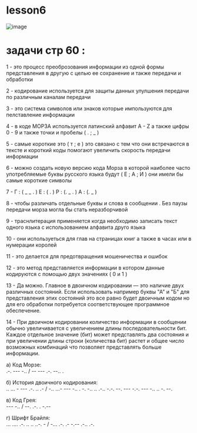 # lesson6
![image](https://github.com/user-attachments/assets/e4df96d6-c7b9-4b51-8a9e-a65f6b940fa8)
# задачи  стр 60 :
1 - это процесс преоброзования информации из одной формы представления в другую с целью ее сохранение и также передачи и обработки 

2 - кодирование используется для защиты данных улулшения передачи по различным каналам передачи

3 - это система символов или знаков которые импользуются для пелставление информации 

4 - в коде МОРЗА используется латинский алфавит A - Z а также цифры 0 - 9 и также точки и пробелы ( . ; _ )

5 - самые короткие это ( т ; е ) это связано с тем что они встречаются в тексте и короткий коды помогают увеличить скорость передачи информации 

6 - можно создать новую версию кода Морза в которой наиболее часто употребляемые буквы русского языка будут ( Е ; А ; И ) они имели бы самые короткие символы 

7 - 
    Г : ( _ _ . )
    Е : ( . )
    Р : (. _ . )
    А : (. _ )
    

8 - чтобы различать отдельные буквы и слова в сообщении . Без паузы передачи морза могла бы стать неразборчивой 

9 - траснлитерация применяется когда необходимо записать текст одного языка с использованием алфавита друго языка

10 - они используеться для глав на страницах книг а также в часах или в нумерации королей

11 - это делается для предотвращения мошеничества и ошибок

12 - это метод представляется информации в котором данные кодируются с помощью двух значениях ( 0 и 1 )

13 - Да можно. Главное в двоичном кодировании — это наличие двух различных состояний. Если использовать например буквы "А" и "Б" для представления этих состояний это все равно будет двоичным кодом но для его обработки потребуется соответствующее программное обеспечение.

14 - При двоичном кодировании количество информации в сообщении обычно увеличивается с увеличением длины последовательности бит. Каждое отдельное значение (бит) может представлять два состояния и при увеличении длины строки (количества бит) растет и общее число возможных комбинаций что позволяет представлять больше информации.

а) Код Морзе:  
.-. --- -.. / -- --- .-. --.. .   

б) История двоичного кодирования:  
.. ... - --- .-. .. .- / -.. ...- --- -.. . -. -.. .. .-.. -.-. --. --- -.-. --- -.. .. -. --.   

в) Код Грея:  
--- -.. / --. .-. . -.--

г) Шрифт Брайля:  
... .... .-. .. .. ..-. - / -... .-. .- -.-- .-.. .-. 

